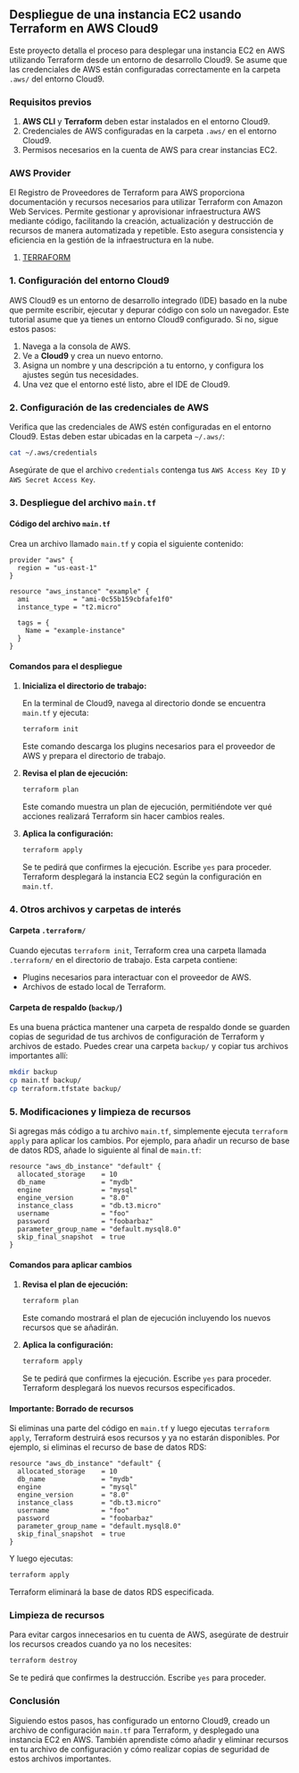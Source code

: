 
## Despliegue de una instancia EC2 usando Terraform en AWS Cloud9

Este proyecto detalla el proceso para desplegar una instancia EC2 en AWS utilizando Terraform desde un entorno de desarrollo Cloud9. Se asume que las credenciales de AWS están configuradas correctamente en la carpeta `.aws/` del entorno Cloud9.

### Requisitos previos

1. **AWS CLI** y **Terraform** deben estar instalados en el entorno Cloud9.
2. Credenciales de AWS configuradas en la carpeta `.aws/` en el entorno Cloud9.
3. Permisos necesarios en la cuenta de AWS para crear instancias EC2.

### AWS Provider
El Registro de Proveedores de Terraform para AWS proporciona documentación y recursos necesarios para utilizar Terraform con Amazon Web Services. Permite gestionar y aprovisionar infraestructura AWS mediante código, facilitando la creación, actualización y destrucción de recursos de manera automatizada y repetible. Esto asegura consistencia y eficiencia en la gestión de la infraestructura en la nube.
1. [TERRAFORM](https://registry.terraform.io/providers/tfproviders/aws/latest/docs)

### 1. Configuración del entorno Cloud9

AWS Cloud9 es un entorno de desarrollo integrado (IDE) basado en la nube que permite escribir, ejecutar y depurar código con solo un navegador. Este tutorial asume que ya tienes un entorno Cloud9 configurado. Si no, sigue estos pasos:

1. Navega a la consola de AWS.
2. Ve a **Cloud9** y crea un nuevo entorno.
3. Asigna un nombre y una descripción a tu entorno, y configura los ajustes según tus necesidades.
4. Una vez que el entorno esté listo, abre el IDE de Cloud9.

### 2. Configuración de las credenciales de AWS

Verifica que las credenciales de AWS estén configuradas en el entorno Cloud9. Estas deben estar ubicadas en la carpeta `~/.aws/`:

```bash
cat ~/.aws/credentials
```

Asegúrate de que el archivo `credentials` contenga tus `AWS Access Key ID` y `AWS Secret Access Key`.

### 3. Despliegue del archivo `main.tf`

#### Código del archivo `main.tf`

Crea un archivo llamado `main.tf` y copia el siguiente contenido:

```hcl
provider "aws" {
  region = "us-east-1"
}

resource "aws_instance" "example" {
  ami           = "ami-0c55b159cbfafe1f0"
  instance_type = "t2.micro"

  tags = {
    Name = "example-instance"
  }
}
```

#### Comandos para el despliegue

1. **Inicializa el directorio de trabajo:**

   En la terminal de Cloud9, navega al directorio donde se encuentra `main.tf` y ejecuta:

   ```bash
   terraform init
   ```

   Este comando descarga los plugins necesarios para el proveedor de AWS y prepara el directorio de trabajo.

2. **Revisa el plan de ejecución:**

   ```bash
   terraform plan
   ```

   Este comando muestra un plan de ejecución, permitiéndote ver qué acciones realizará Terraform sin hacer cambios reales.

3. **Aplica la configuración:**

   ```bash
   terraform apply
   ```

   Se te pedirá que confirmes la ejecución. Escribe `yes` para proceder. Terraform desplegará la instancia EC2 según la configuración en `main.tf`.

### 4. Otros archivos y carpetas de interés

#### Carpeta `.terraform/`

Cuando ejecutas `terraform init`, Terraform crea una carpeta llamada `.terraform/` en el directorio de trabajo. Esta carpeta contiene:

- Plugins necesarios para interactuar con el proveedor de AWS.
- Archivos de estado local de Terraform.

#### Carpeta de respaldo (`backup/`)

Es una buena práctica mantener una carpeta de respaldo donde se guarden copias de seguridad de tus archivos de configuración de Terraform y archivos de estado. Puedes crear una carpeta `backup/` y copiar tus archivos importantes allí:

```bash
mkdir backup
cp main.tf backup/
cp terraform.tfstate backup/
```

### 5. Modificaciones y limpieza de recursos

Si agregas más código a tu archivo `main.tf`, simplemente ejecuta `terraform apply` para aplicar los cambios. Por ejemplo, para añadir un recurso de base de datos RDS, añade lo siguiente al final de `main.tf`:

```hcl
resource "aws_db_instance" "default" {
  allocated_storage    = 10
  db_name              = "mydb"
  engine               = "mysql"
  engine_version       = "8.0"
  instance_class       = "db.t3.micro"
  username             = "foo"
  password             = "foobarbaz"
  parameter_group_name = "default.mysql8.0"
  skip_final_snapshot  = true
}
```

#### Comandos para aplicar cambios

1. **Revisa el plan de ejecución:**

   ```bash
   terraform plan
   ```

   Este comando mostrará el plan de ejecución incluyendo los nuevos recursos que se añadirán.

2. **Aplica la configuración:**

   ```bash
   terraform apply
   ```

   Se te pedirá que confirmes la ejecución. Escribe `yes` para proceder. Terraform desplegará los nuevos recursos especificados.

#### Importante: Borrado de recursos

Si eliminas una parte del código en `main.tf` y luego ejecutas `terraform apply`, Terraform destruirá esos recursos y ya no estarán disponibles. Por ejemplo, si eliminas el recurso de base de datos RDS:

```hcl
resource "aws_db_instance" "default" {
  allocated_storage    = 10
  db_name              = "mydb"
  engine               = "mysql"
  engine_version       = "8.0"
  instance_class       = "db.t3.micro"
  username             = "foo"
  password             = "foobarbaz"
  parameter_group_name = "default.mysql8.0"
  skip_final_snapshot  = true
}
```

Y luego ejecutas:

```bash
terraform apply
```

Terraform eliminará la base de datos RDS especificada.

### Limpieza de recursos

Para evitar cargos innecesarios en tu cuenta de AWS, asegúrate de destruir los recursos creados cuando ya no los necesites:

```bash
terraform destroy
```

Se te pedirá que confirmes la destrucción. Escribe `yes` para proceder.

### Conclusión

Siguiendo estos pasos, has configurado un entorno Cloud9, creado un archivo de configuración `main.tf` para Terraform, y desplegado una instancia EC2 en AWS. También aprendiste cómo añadir y eliminar recursos en tu archivo de configuración y cómo realizar copias de seguridad de estos archivos importantes.

